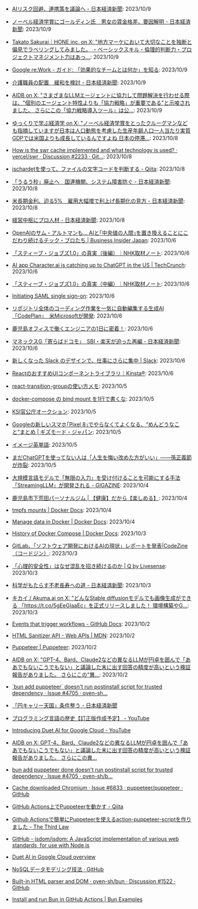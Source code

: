 - [AIリスク回避、連携策を議論へ - 日本経済新聞](https://www.nikkei.com/article/DGKKZO75114830Y3A001C2PE8000/): 2023/10/9
- [ノーベル経済学賞にゴールディン氏　男女の賃金格差、要因解明 - 日本経済新聞](https://www.nikkei.com/article/DGXZQOCD091ZV0Z01C23A0000000/): 2023/10/9

- [Takato Sakurai｜HONE inc. on X: "地方マーケにおいて大切なことを独断と偏見でラベリングしてみました。 ・ベーシックスキル・倫理的判断力・プロジェクトマネジメント力はあっ…](https://x.com/locama_at/status/1711255585889636739?s=12&t=euSCvMMuq2M2dWlmbmTgvA): 2023/10/9

- [Google re:Work - ガイド: 「効果的なチームとは何か」を知る](https://rework.withgoogle.com/jp/guides/understanding-team-effectiveness/#introduction): 2023/10/9
- [介護職員の配置　緩和を検討 - 日本経済新聞](https://www.nikkei.com/article/DGKKZO75118880Z01C23A0MM8000/): 2023/10/9
- [AIDB on X: "さまざまなLLMエージェントに協力して問題解決を行わせる際は、"個別のエージェント特性よりも「協力戦略」が重要である"と示唆されました。 さらにこの「協力戦略導入ツール」は公…](https://x.com/ai_database/status/1711016637565108558?s=12&t=euSCvMMuq2M2dWlmbmTgvA): 2023/10/9
- [ゆっくりで学ぶ経済学 on X: "ノーベル経済学賞をとったクルーグマンなども指摘していますが日本は人口動態を考慮した生産年齢人口一人当たり実質GDPでは米国よりも成長しているんですよね 日本の停滞…](https://x.com/yukkurikeizai/status/1707234426969792792?s=12&t=euSCvMMuq2M2dWlmbmTgvA): 2023/10/8
- [How is the swr cache implemented and what technology is used? · vercel/swr · Discussion #2233 · Git…](https://github.com/vercel/swr/discussions/2233?sort=top#): 2023/10/8
- [jschardetを使って、ファイルの文字コードを判断する - Qiita](https://qiita.com/pyon_kiti_jp/items/1b1fa9fc6b13121dd49c): 2023/10/8
- [「うるう秒」廃止へ　国連機関、システム障害防ぐ - 日本経済新聞](https://www.nikkei.com/article/DGKKZO75110400X01C23A0EA2000/): 2023/10/8
- [米長期金利、迫る5%　雇用大幅増で利上げ長期化の見方 - 日本経済新聞](https://www.nikkei.com/article/DGKKZO75110230X01C23A0EA2000/): 2023/10/8
- [経営中枢にプロ人材 - 日本経済新聞](https://www.nikkei.com/article/DGKKZO75112030Y3A001C2MM8000/): 2023/10/8
- [OpenAIのサム・アルトマンも… AIと｢中央値の人間｣を置き換えることにこだわり続けるテック・ブロたち | Business Insider Japan](https://www.businessinsider.jp/post-276027): 2023/10/6
- [「スティーブ・ジョブズ1.0」の真実（後編）｜NHK取材ノート](https://note.com/nhk_syuzai/n/ndaba55e8b367): 2023/10/6
- [AI app Character.ai is catching up to ChatGPT in the US | TechCrunch](https://techcrunch.com/2023/09/11/ai-app-character-ai-is-catching-up-to-chatgpt-in-the-u-s/?guccounter=1): 2023/10/6
- [「スティーブ・ジョブズ1.0」の真実（中編）｜NHK取材ノート](https://note.com/nhk_syuzai/n/n091d3b846575): 2023/10/6
- [Initiating SAML single sign-on](https://git.pepabo.com/michi/michi/pull/1620/files): 2023/10/6
- [リポジトリ全体のコーディング作業を一気に自動編集する生成AI「CodePlan」　米Microsoftが開発](https://www.itmedia.co.jp/news/articles/2310/05/news051.html): 2023/10/6
- [鹿児島オフィスで働くエンジニアの1日に密着！](https://hr.pepabo.com/report/2023/10/06/9209): 2023/10/6
- [マネックスG「寄らばドコモ」　SBI・楽天が迫った再編 - 日本経済新聞](https://www.nikkei.com/article/DGKKZO75056330V01C23A0EA1000/): 2023/10/6
- [新しくなった Slack のデザインで、仕事にさらに集中 | Slack](https://slack.com/intl/ja-jp/blog/productivity/a-redesigned-slack-built-for-focus): 2023/10/6
- [ReactのおすすめUIコンポーネントライブラリ｜Kinsta®](https://kinsta.com/jp/blog/react-components-library/): 2023/10/6
- [react-transition-groupの使い方メモ](https://penpen-dev.com/blog/react-transition-group/): 2023/10/5
- [docker-compose の bind mount を1行で書くな](https://zenn.dev/sarisia/articles/0c1db052d09921): 2023/10/5
- [KSI官公庁オークション](https://kankocho.jp/search?category=REAL_ESTATE&searchGovernmentSubCategoryId=46&searchPropertyCategoryId&page=1&pageSize=50): 2023/10/5
- [Googleの新しいスマホ｢Pixel 8｣でやらなくてよくなる、“めんどうなこと”まとめ | ギズモード・ジャパン](https://www.gizmodo.jp/2023/10/google-pixel-8-ai-assistant-with-bard.html): 2023/10/5
- [イメージ英単語](https://imageeitango.com/): 2023/10/5
- [まだChatGPTを使ってない人は「人生を悔い改めた方がいい」――孫正義節が炸裂](https://www.itmedia.co.jp/news/spv/2310/04/news175.html): 2023/10/5
- [大規模言語モデルで「無限の入力」を受け付けることを可能にする手法「StreamingLLM」が開発される - GIGAZINE](https://gigazine.net/news/20231004-streaming-llm/): 2023/10/4
- [鹿児島市下荒田パーソナルジム | 【健康】だから【楽しめる】](https://www.olikagoshima.com/): 2023/10/4
- [tmpfs mounts | Docker Docs](https://docs.docker.com/storage/tmpfs/): 2023/10/4
- [Manage data in Docker | Docker Docs](https://docs.docker.com/storage/): 2023/10/4
- [History of Docker Compose | Docker Docs](https://docs.docker.com/compose/history/): 2023/10/3
- [GitLab、「ソフトウェア開発におけるAIの現状」レポートを発表|CodeZine（コードジン）](https://codezine.jp/article/detail/18444): 2023/10/3
- [「心理的安全性」はなぜ混乱を招き続けるのか | Q by Livesense](https://q.livesense.co.jp/2023/09/26/2287.html): 2023/10/3
- [科学がもたらす不老長寿への道 - 日本経済新聞](https://www.nikkei.com/article/DGKKZO74926450S3A001C2TCR000/): 2023/10/3
- [キカイ / Akuma.ai on X: "どんなStable diffusionモデルでも画像生成ができる 「https://t.co/5gEeGIaaEc」を正式リリースしました！ 環境構築やG…](https://twitter.com/AkumaAI_JP/status/1709051687401648401): 2023/10/3

- [Events that trigger workflows - GitHub Docs](https://docs.github.com/en/actions/using-workflows/events-that-trigger-workflows): 2023/10/2
- [HTML Sanitizer API - Web APIs | MDN](https://developer.mozilla.org/en-US/docs/Web/API/HTML_Sanitizer_API): 2023/10/2
- [Puppeteer | Puppeteer](https://pptr.dev/): 2023/10/2
- [AIDB on X: "GPT-4、Bard、Claude2などの異なるLLMが円卓を囲んで「ああでもないこうでもない」と議論した末に出す回答の精度が高いという検証報告がありました。 さらにこの"異…](https://twitter.com/ai_database/status/1707639676063162509): 2023/10/2
- [\`bun add puppeteer\` doesn't run postinstall script for trusted dependency · Issue #4705 · oven-sh…](https://github.com/oven-sh/bun/issues/4705)
- [「円キャリー天国」条件整う - 日本経済新聞](https://www.nikkei.com/article/DGKKZO74917350R01C23A0ENG000/)
- [プログラミング言語の歴史【訂正版作成予定】 - YouTube](https://youtube.com/watch?v=jBksc8SdUF8&si=k2_t15T4C7XznfOd)
- [Introducing Duet AI for Google Cloud - YouTube](https://youtube.com/watch?v=g5TwQx60NXs&si=7kz__whsnqHM5n7w)
- [AIDB on X: GPT-4、Bard、Claude2などの異なるLLMが円卓を囲んで「ああでもないこうでもない」と議論した末に出す回答の精度が高いという検証報告がありました。 さらにこの異…](https://twitter.com/ai_database/status/1707639676063162509)
- [bun add puppeteer done doesn't run postinstall script for trusted dependency · Issue #4705 · oven-sh/b…](https://github.com/oven-sh/bun/issues/4705)
- [Cache downloaded Chromium · Issue #6833 · puppeteer/puppeteer · GitHub](https://github.com/puppeteer/puppeteer/issues/6833)
- [GitHub Actions上でPuppeteerを動かす - Qiita](https://qiita.com/n0bisuke/items/6ecfdcb4d1bbb4b6419c)
- [Github Actionsで簡単にPuppeteerを使えるaction-puppeteer-scriptを作りました - The Third Law](https://maku693.hatenablog.jp/entry/2022/10/17/090000)
- [GitHub - jsdom/jsdom: A JavaScript implementation of various web standards, for use with Node.js](https://github.com/jsdom/jsdom)
- [Duet AI in Google Cloud overview](https://cloud.google.com/duet-ai/docs/overview)
- [NoSQLデータモデリング技法 · GitHub](https://gist.github.com/matope/2396234)
- [Built-in HTML parser and DOM · oven-sh/bun · Discussion #1522 · GitHub](https://github.com/oven-sh/bun/discussions/1522)
- [Install and run Bun in GitHub Actions | Bun Examples](https://bun.sh/guides/runtime/cicd)